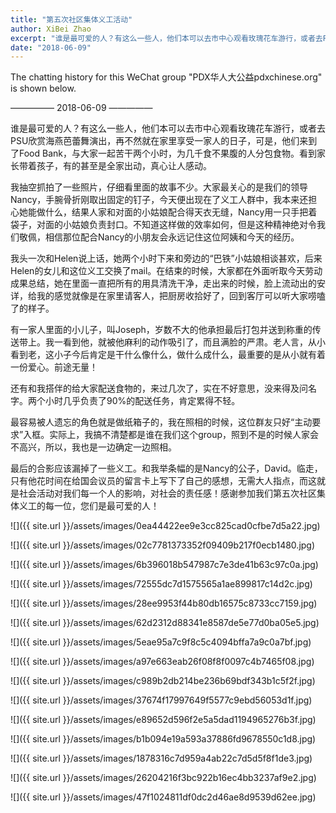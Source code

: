 ```yaml
---
title: "第五次社区集体义工活动"
author: XiBei Zhao
excerpt: "谁是最可爱的人？有这么一些人，他们本可以去市中心观看玫瑰花车游行，或者去PSU欣赏海燕芭蕾舞演出，再不然就在家里享受一家人的日子，可是，他们来到了Food Bank，与大家一起苦干两个小时，为几千食不果腹的人分包食物。看到家长带着孩子，有的甚至是全家出动，真心让人感动。"
date: "2018-06-09"
---
```


The chatting history for this WeChat group "PDX华人大公益pdxchinese.org" is shown below.

—————  2018-06-09  —————

谁是最可爱的人？有这么一些人，他们本可以去市中心观看玫瑰花车游行，或者去PSU欣赏海燕芭蕾舞演出，再不然就在家里享受一家人的日子，可是，他们来到了Food Bank，与大家一起苦干两个小时，为几千食不果腹的人分包食物。看到家长带着孩子，有的甚至是全家出动，真心让人感动。

我抽空抓拍了一些照片，仔细看里面的故事不少。大家最关心的是我们的领导Nancy，手腕骨折刚取出固定的钉子，今天便出现在了义工人群中，我本来还担心她能做什么，结果人家和对面的小姑娘配合得天衣无缝，Nancy用一只手把着袋子，对面的小姑娘负责封口。不知道这样做的效率如何，但是这种精神绝对令我们敬佩，相信那位配合Nancy的小朋友会永远记住这位阿姨和今天的经历。

我头一次和Helen说上话，她两个小时下来和旁边的“巴铁”小姑娘相谈甚欢，后来Helen的女儿和这位义工交换了mail。在结束的时候，大家都在外面听取今天劳动成果总结，她在里面一直把所有的用具清洗干净，走出来的时候，脸上流动出的安详，给我的感觉就像是在家里请客人，把厨房收拾好了，回到客厅可以听大家唠嗑了的样子。

有一家人里面的小儿子，叫Joseph，岁数不大的他承担最后打包并送到称重的传送带上。我一看到他，就被他麻利的动作吸引了，而且满脸的严肃。老人言，从小看到老，这小子今后肯定是干什么像什么，做什么成什么，最重要的是从小就有着一份爱心。前途无量！

还有和我搭伴的给大家配送食物的，来过几次了，实在不好意思，没来得及问名字。两个小时几乎负责了90%的配送任务，肯定累得不轻。

最容易被人遗忘的角色就是做纸箱子的，我在照相的时候，这位群友只好“主动要求”入框。实际上，我搞不清楚都是谁在我们这个group，照到不是的时候人家会不高兴，所以，我也是一边确定一边照相。

最后的合影应该漏掉了一些义工。和我举条幅的是Nancy的公子，David。临走，只有他花时间在给国会议员的留言卡上写下了自己的感想，无需大人指点，而这就是社会活动对我们每一个人的影响，对社会的责任感！感谢参加我们第五次社区集体义工的每一位，您们是最可爱的人！

![]({{ site.url }}/assets/images/0ea44422ee9e3cc825cad0cfbe7d5a22.jpg)

![]({{ site.url }}/assets/images/02c7781373352f09409b217f0ecb1480.jpg)

![]({{ site.url }}/assets/images/6b396018b547987c7e3de41b63c97c0a.jpg)

![]({{ site.url }}/assets/images/72555dc7d1575565a1ae899817c14d2c.jpg)

![]({{ site.url }}/assets/images/28ee9953f44b80db16575c8733cc7159.jpg)

![]({{ site.url }}/assets/images/62d2312d88341e8587de5e77d0ba05e5.jpg)

![]({{ site.url }}/assets/images/5eae95a7c9f8c5c4094bffa7a9c0a7bf.jpg)

![]({{ site.url }}/assets/images/a97e663eab26f08f8f0097c4b7465f08.jpg)

![]({{ site.url }}/assets/images/c989b2db214be236b69bdf343b1c5f2f.jpg)

![]({{ site.url }}/assets/images/37674f17997649f5577c9ebd56053d1f.jpg)

![]({{ site.url }}/assets/images/e89652d596f2e5a5dad1194965276b3f.jpg)

![]({{ site.url }}/assets/images/b1b094e19a593a37886fd9678550c1d8.jpg)

![]({{ site.url }}/assets/images/1878316c7d959a4ab22c7d5d5f8f1de3.jpg)

![]({{ site.url }}/assets/images/26204216f3bc922b16ec4bb3237af9e2.jpg)

![]({{ site.url }}/assets/images/47f1024811df0dc2d46ae8d9539d62ee.jpg)
